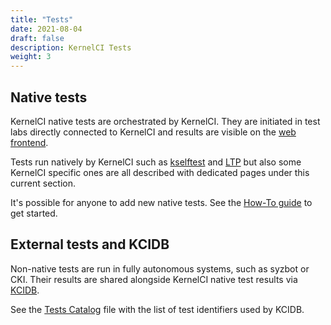 ```yaml
---
title: "Tests"
date: 2021-08-04
draft: false
description: KernelCI Tests
weight: 3
---
```


## Native tests

KernelCI native tests are orchestrated by KernelCI.  They are initiated in test
labs directly connected to KernelCI and results are visible on the [web
frontend](https://linux.kernelci.org/job/).

Tests run natively by KernelCI such as [kselftest](kselftest) and [LTP](ltp)
but also some KernelCI specific ones are all described with dedicated pages
under this current section.

It's possible for anyone to add new native tests.  See the [How-To
guide](howto) to get started.

## External tests and KCIDB

Non-native tests are run in fully autonomous systems, such as syzbot or CKI.
Their results are shared alongside KernelCI native test results via
[KCIDB](https://kcidb.kernelci.org).

See the [Tests Catalog](https://github.com/kernelci/kcidb/blob/main/tests.yaml)
file with the list of test identifiers used by KCIDB.
